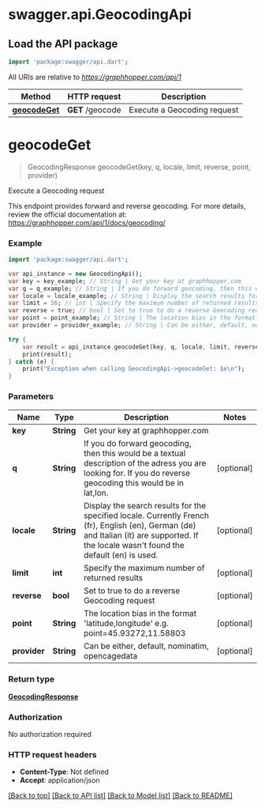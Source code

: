 # swagger.api.GeocodingApi

## Load the API package
```dart
import 'package:swagger/api.dart';
```

All URIs are relative to *https://graphhopper.com/api/1*

Method | HTTP request | Description
------------- | ------------- | -------------
[**geocodeGet**](GeocodingApi.md#geocodeGet) | **GET** /geocode | Execute a Geocoding request


# **geocodeGet**
> GeocodingResponse geocodeGet(key, q, locale, limit, reverse, point, provider)

Execute a Geocoding request

This endpoint provides forward and reverse geocoding. For more details, review the official documentation at: https://graphhopper.com/api/1/docs/geocoding/ 

### Example 
```dart
import 'package:swagger/api.dart';

var api_instance = new GeocodingApi();
var key = key_example; // String | Get your key at graphhopper.com
var q = q_example; // String | If you do forward geocoding, then this would be a textual description of the adress you are looking for. If you do reverse geocoding this would be in lat,lon.
var locale = locale_example; // String | Display the search results for the specified locale. Currently French (fr), English (en), German (de) and Italian (it) are supported. If the locale wasn't found the default (en) is used.
var limit = 56; // int | Specify the maximum number of returned results
var reverse = true; // bool | Set to true to do a reverse Geocoding request
var point = point_example; // String | The location bias in the format 'latitude,longitude' e.g. point=45.93272,11.58803
var provider = provider_example; // String | Can be either, default, nominatim, opencagedata

try { 
    var result = api_instance.geocodeGet(key, q, locale, limit, reverse, point, provider);
    print(result);
} catch (e) {
    print("Exception when calling GeocodingApi->geocodeGet: $e\n");
}
```

### Parameters

Name | Type | Description  | Notes
------------- | ------------- | ------------- | -------------
 **key** | **String**| Get your key at graphhopper.com | 
 **q** | **String**| If you do forward geocoding, then this would be a textual description of the adress you are looking for. If you do reverse geocoding this would be in lat,lon. | [optional] 
 **locale** | **String**| Display the search results for the specified locale. Currently French (fr), English (en), German (de) and Italian (it) are supported. If the locale wasn&#39;t found the default (en) is used. | [optional] 
 **limit** | **int**| Specify the maximum number of returned results | [optional] 
 **reverse** | **bool**| Set to true to do a reverse Geocoding request | [optional] 
 **point** | **String**| The location bias in the format &#39;latitude,longitude&#39; e.g. point&#x3D;45.93272,11.58803 | [optional] 
 **provider** | **String**| Can be either, default, nominatim, opencagedata | [optional] 

### Return type

[**GeocodingResponse**](GeocodingResponse.md)

### Authorization

No authorization required

### HTTP request headers

 - **Content-Type**: Not defined
 - **Accept**: application/json

[[Back to top]](#) [[Back to API list]](../README.md#documentation-for-api-endpoints) [[Back to Model list]](../README.md#documentation-for-models) [[Back to README]](../README.md)


